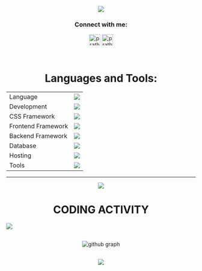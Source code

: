 <!--
<img align="center" alt="GIF" src="giphy.gif" width="1000" height="250" />
-->
<p align="center">
  <img src="https://readme-typing-svg.herokuapp.com?color=39FF14&size=45&center=true&vCenter=true&width=750&height=60&lines=Welcome+to+my+GitHub+Profile!;I'm+Vedant+Ghumade;Nice+to+meet+you!">
</p>


<h3 align="center">Connect with me:</h3>
<p align="center">
<a href="www.linkedin.com/in/vedant-ghumde363" target="blank"><img align="center" src="https://img.icons8.com/color/48/000000/linkedin.png" alt="prathamesh-chougale-17" height="30" width="30" /></a>
<a href="#" target="blank"><img align="center" src="https://img.icons8.com/color/48/000000/instagram-new--v2.png" alt="prathamesh_chougale_17" height="30" width="30" /></a>
<div>
<br>
<h1 align="center">Languages and Tools:</h1>
<table align="center">
<tr>
<td>Language</td>
<td> <a href="https://github.com/Prathamesh-chougale-17" >
    <img src="https://skillicons.dev/icons?i=c,cpp,java,python" />
</a> 
</td>
</tr>

<tr>
<td>Development</td>
<td> <a href="https://github.com/Prathamesh-chougale-17" >
    <img src="https://skillicons.dev/icons?i=html,css,javascript,typescript" />
  </a>
</td>
</tr>

<tr>
<td>CSS Framework</td>
<td> <a href="https://github.com/Prathamesh-chougale-17" >
    <img src="https://skillicons.dev/icons?i=bootstrap,tailwind" />
  </a>
 </td>
</tr>

<tr>
<td>Frontend Framework</td>
<td> <a href="https://github.com/Prathamesh-chougale-17" >
    <img src="https://skillicons.dev/icons?i=react,vite,next" />
  </a>
 </td>
</tr>

<tr>
<td>Backend Framework</td>
<td> <a href="https://github.com/Prathamesh-chougale-17" >
    <img src="https://skillicons.dev/icons?i=nodejs,express" />
   </a>
</td>
</tr>

<tr>
<td>Database</td>
<td> <a href="https://github.com/Prathamesh-chougale-17" >
    <img src="https://skillicons.dev/icons?i=mysql,mongodb" />
   </a>
</td>
</tr>

<tr>
<td>Hosting</td>
<td> <a href="https://github.com/Prathamesh-chougale-17" >
    <img src="https://skillicons.dev/icons?i=vercel,firebase,github,aws" />
  </a>
</td>
</tr>
<tr>
<td>Tools</td>
<td> <a href="https://github.com/Prathamesh-chougale-17" >
    <img src="https://skillicons.dev/icons?i=git,github,vscode,eclipse,docker,replit,stackoverflow,postman" />
  </a>
</td>
</tr>
</table>
</div>

<hr>
<p>
  
</div>
<div align='center'>
<img src="https://github-readme-stats.anuraghazra1.vercel.app/api/top-langs/?username=Vedant363&layout=compact&theme=chartreuse-dark" />
<div align='center'>


# CODING ACTIVITY

<div style="display: flex; gap: 200px;">
  <a href="https://github.com/Vedant363">
    <img src="https://github-stats-lemon.vercel.app/api?username=Vedant363&show_icons=true&hide_border=true&theme=chartreuse-dark">
  </a>
</div>

<br>

![github graph](https://github-readme-activity-graph.vercel.app/graph?username=Vedant363&theme=github-compact)

<br>

<img align="center" src="https://github-readme-streak-stats.herokuapp.com/?user=Vedant363&theme=chartreuse-dark">


<!--
<a href="https://visitcount.itsvg.in">
  <img src="https://visitcount.itsvg.in/api?id=Vedant363&label=Profile%20Views&pretty=false" />
</a>
<br>

<!-- <a align="center" href="https://github.com/Vedant363"><img src="https://github-readme-stats.vercel.app/api/top-langs/?username=Vedant363&langs_count=10&title_color=0891b2&text_color=ffffff&icon_color=0891b2&bg_color=1c1917&hide_border=true&locale=en&custom_title=Top%20%Languages" alt="Top Languages" /></a> -->


<!--
## 🏆 GitHub Trophies
![](https://github-profile-trophy.vercel.app/?username=Vedant363&theme=radical&no-frame=false&no-bg=true&margin-w=4)

### 🔝 Top Contributed Repo
![](https://github-contributor-stats.vercel.app/api?username=Vedant363&limit=5&theme=dark&combine_all_yearly_contributions=true)

---
[![](https://visitcount.itsvg.in/api?id=Vedant363&icon=0&color=0)](https://visitcount.itsvg.in)

<!-- Proudly created with GPRM ( https://gprm.itsvg.in ) -->


</div>
<!--
<h1 align="center">Hi 👋, I'm Vedant</h1>
-->
<!--
<h3 align="center">A passionate Software Developer</h3>

<!--
<p align="center">
  <a href="https://github.com/Vedant363"><img src="https://img.shields.io/github/followers/Vedant363?label=Followers&style=social" alt="GitHub Followers"></a>
</p>

<!--
- 🔭 I’m currently working on **[Your Current Project]**
- 🌱 I’m currently learning **[Your Current Learning Topic]**
- 👯 I’m looking to collaborate on **[Your Collaboration Interests]**
- 💬 Ask me about **[Your Expertise]**
- 📫 How to reach me **[Your Email Address]**
- ⚡ Fun fact **[A Fun Fact About You]**
-->

<!--
<h3 align="left">Connect with me:</h3>
<p align="left">
  <a href="https://www.linkedin.com/in/vedant-ghumde363" target="blank">
    <img align="center" src="https://upload.wikimedia.org/wikipedia/commons/c/ca/LinkedIn_logo_initials.png" alt="LinkedIn" height="30" width="30" />
  </a>
  <a href="mailto:vedant.ghumade363@gmail.com" target="blank">
  <img align="center" src="https://upload.wikimedia.org/wikipedia/commons/4/4e/Gmail_Icon.png" alt="Gmail" height="37" width="40" />
</a>
  <a href="https://instagram.com/Vedant363" target="blank">
    <img align="center" src="https://upload.wikimedia.org/wikipedia/commons/a/a5/Instagram_icon.png" alt="Instagram" height="30" width="30" />
  </a>
</p>

<h3 align="left">Languages and Tools:</h3>
<p align="left"> 
  <a href="https://developer.android.com" target="_blank">
    <img src="https://upload.wikimedia.org/wikipedia/commons/3/3e/Android_logo_2019.png" alt="Android" width="40" height="40"/>
  </a> 
  <a href="https://www.java.com" target="_blank">
    <img src="https://upload.wikimedia.org/wikipedia/en/3/30/Java_programming_language_logo.svg" alt="Java" width="40" height="40"/>
  </a> 
  <a href="https://developer.mozilla.org/en-US/docs/Web/JavaScript" target="_blank">
    <img src="https://upload.wikimedia.org/wikipedia/commons/6/6a/JavaScript-logo.png" alt="JavaScript" width="40" height="40"/>
  </a>
  <a href="https://www.python.org" target="_blank">
    <img src="https://upload.wikimedia.org/wikipedia/commons/c/c3/Python-logo-notext.svg" alt="Python" width="40" height="40"/>
  </a>
  <a href="https://www.mongodb.com/" target="_blank">
    <img src="https://upload.wikimedia.org/wikipedia/commons/9/93/MongoDB_Logo.svg" alt="MongoDB" width="45" height="40"/>
  </a>
  <a href="https://www.mysql.com/" target="_blank">
    <img src="https://upload.wikimedia.org/wikipedia/en/d/dd/MySQL_logo.svg" alt="MySQL" width="40" height="40"/>
  </a>
  <a href="https://www.docker.com/" target="_blank">
    <img src="https://upload.wikimedia.org/wikipedia/commons/4/4e/Docker_%28container_engine%29_logo.svg" alt="Docker" width="90" height="40"/>
  </a>
  <a href="https://reactjs.org/" target="_blank">
    <img src="https://upload.wikimedia.org/wikipedia/commons/a/a7/React-icon.svg" alt="React" width="40" height="40"/>
  </a>
  <a href="https://www.tensorflow.org/" target="_blank">
    <img src="https://upload.wikimedia.org/wikipedia/commons/2/2d/Tensorflow_logo.svg" alt="TensorFlow" width="40" height="40"/>
  </a>
</p>


<h3 align="left">GitHub Stats:</h3>
<p align="center">
  <img src="https://github-readme-stats.vercel.app/api?username=Vedant363&show_icons=true&theme=radical" alt="Vedant363's GitHub Stats" />
  <img src="https://github-readme-stats.vercel.app/api/top-langs/?username=Vedant363&layout=compact&theme=radical" alt="Top Languages"/>
</p>

<p align="center">
  <img src="https://github-readme-streak-stats.herokuapp.com/?user=Vedant363&theme=radical" alt="GitHub Streak Stats">
</p>

<!--
<p align="center">
<!--   <img src="https://activity-graph.herokuapp.com/graph?username=Vedant363&bg_color=0d1117&color=58a6ff&line=58a6ff&point=fefefe&area=true" alt="GitHub Activity Graph" /> -->
</p>

<!--
[![Ashutosh's github activity graph](https://github-readme-activity-graph.vercel.app/graph?username=Vedant363&bg_color=050505&color=fdfcfc&line=28a4f0&point=1303fc&area=true&hide_border=true)](https://github.com/ashutosh00710/github-readme-activity-graph)
 -->

<!--
<h3 align="left">Support:</h3>
<p><a href="https://www.buymeacoffee.com/Vedant363"> <img align="left" src="https://cdn.buymeacoffee.com/buttons/v2/default-yellow.png" height="50" width="210" alt="yourusername" /></a></p><br><br>
-->
